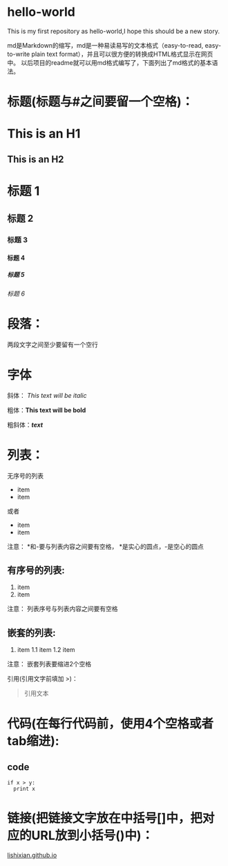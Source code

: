 # hello-world
This is my first repository as hello-world,I hope this should be a new story.

md是Markdown的缩写，md是一种易读易写的文本格式（easy-to-read, easy-to-write plain text format），并且可以很方便的转换成HTML格式显示在网页中。 以后项目的readme就可以用md格式编写了，下面列出了md格式的基本语法。

# 标题(标题与#之间要留一个空格)：
This is an H1
=============
This is an H2
-------------
# 标题 1
## 标题 2
### 标题 3
#### 标题 4
##### 标题 5
###### 标题 6

# 段落：
两段文字之间至少要留有一个空行

# 字体
斜体： *This text will be italic* 

粗体：**This text will be bold** 

粗斜体：***text*** 

# 列表：
无序号的列表
* item 
* item

或者

- item
- item

注意： *和-要与列表内容之间要有空格， *是实心的圆点，-是空心的圆点

## 有序号的列表:

1. item
2. item

注意： 列表序号与列表内容之间要有空格

## 嵌套的列表:
1. item
    1.1 item
    1.2 item

注意： 嵌套列表要缩进2个空格

引用(引用文字前填加 >)：
> 引用文本

# 代码(在每行代码前，使用4个空格或者tab缩进):
## code
    if x > y:
      print x

# 链接(把链接文字放在中括号[]中，把对应的URL放到小括号()中)：
[lishixian.github.io](lishixian.github.io)
